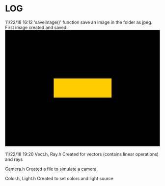 # LOG 

11/22/18 16:12
'saveimage()' function save an image in the folder as jpeg. First image created and saved:
![](./raytracer/scene_demo.jpg)

11/22/18 19:20
Vect.h, Ray.h 
Created for vectors (contains linear operations) and rays

Camera.h
Created a file to simulate a camera

Color.h, Light.h
Created to set colors and light source 

